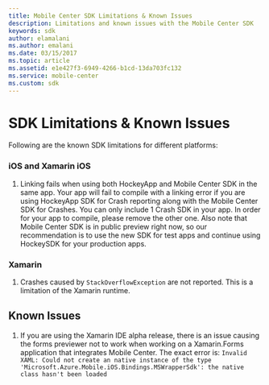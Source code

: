 ```yaml
---
title: Mobile Center SDK Limitations & Known Issues
description: Limitations and known issues with the Mobile Center SDK
keywords: sdk
author: elamalani
ms.author: emalani
ms.date: 03/15/2017
ms.topic: article
ms.assetid: e1e427f3-6949-4266-b1cd-13da703fc132
ms.service: mobile-center
ms.custom: sdk
---
```


# SDK Limitations & Known Issues

Following are the known SDK limitations for different platforms:

### iOS and Xamarin iOS
1. Linking fails when using both HockeyApp and Mobile Center SDK in the same app.
Your app will fail to compile with a linking error if you are using HockeyApp SDK for Crash reporting along with the Mobile Center SDK for Crashes. You can only include 1 Crash SDK in your app. In order for your app to compile, please remove the other one. Also note that Mobile Center SDK is in public preview right now, so our recommendation is to use the new SDK for test apps and continue using HockeySDK for your production apps.

### Xamarin
1. Crashes caused by `StackOverflowException` are not reported. This is a limitation of the Xamarin runtime.

## Known Issues

1. If you are using the Xamarin IDE alpha release, there is an issue causing the forms previewer not to work when working on a Xamarin.Forms application that integrates Mobile Center. The exact error is: `Invalid XAML: Could not create an native instance of the type 'Microsoft.Azure.Mobile.iOS.Bindings.MSWrapperSdk': the native class hasn't been loaded`
